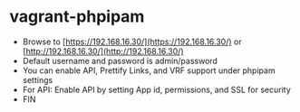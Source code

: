 # vagrant-phpipam


* Browse to [https://192.168.16.30/](https://192.168.16.30/) or [http://192.168.16.30/](http://192.168.16.30/)
* Default username and password is admin/password
* You can enable API, Prettify Links, and VRF support under phpipam settings
* For API: Enable API by setting App id, permissions, and SSL for security
* FIN
